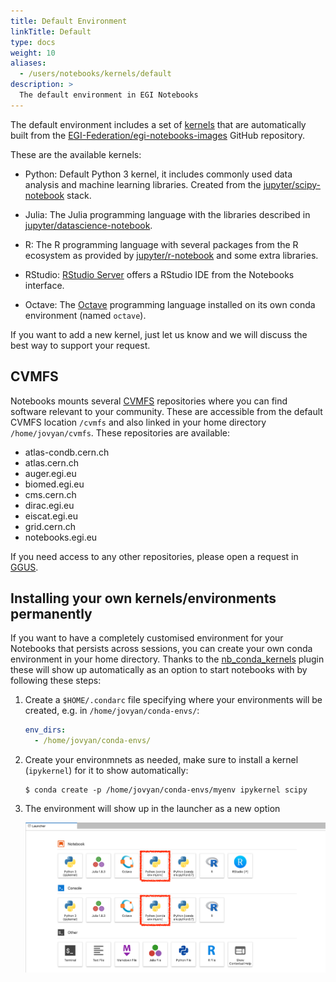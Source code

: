 ```yaml
---
title: Default Environment
linkTitle: Default
type: docs
weight: 10
aliases:
  - /users/notebooks/kernels/default
description: >
  The default environment in EGI Notebooks
---
```


The default environment includes a set of
[kernels](https://jupyter.readthedocs.io/en/latest/projects/kernels.html) that
are automatically built from the
[EGI-Federation/egi-notebooks-images](https://github.com/EGI-Federation/egi-notebooks-images)
GitHub repository.

These are the available kernels:

- Python: Default Python 3 kernel, it includes commonly used data analysis and
  machine learning libraries. Created from the
  [jupyter/scipy-notebook](https://jupyter-docker-stacks.readthedocs.io/en/latest/using/selecting.html#jupyter-scipy-notebook)
  stack.

- Julia: The Julia programming language with the libraries described in
  [jupyter/datascience-notebook](https://jupyter-docker-stacks.readthedocs.io/en/latest/using/selecting.html#jupyter-datascience-notebook).

- R: The R programming language with several packages from the R ecosystem as
  provided by
  [jupyter/r-notebook](https://jupyter-docker-stacks.readthedocs.io/en/latest/using/selecting.html#jupyter-r-notebook)
  and some extra libraries.

- RStudio:
  [RStudio Server](https://posit.co/products/open-source/rstudio-server/) offers
  a RStudio IDE from the Notebooks interface.

- Octave: The [Octave](https://www.gnu.org/software/octave/) programming
  language installed on its own conda environment (named `octave`).

If you want to add a new kernel, just let us know and we will discuss the best
way to support your request.

## CVMFS

Notebooks mounts several [CVMFS](../../../../compute/content-distribution/)
repositories where you can find software relevant to your community. These are
accessible from the default CVMFS location `/cvmfs` and also linked in your home
directory `/home/jovyan/cvmfs`. These repositories are available:

- atlas-condb.cern.ch
- atlas.cern.ch
- auger.egi.eu
- biomed.egi.eu
- cms.cern.ch
- dirac.egi.eu
- eiscat.egi.eu
- grid.cern.ch
- notebooks.egi.eu

If you need access to any other repositories, please open a request in
[GGUS](https://ggus.eu).

## Installing your own kernels/environments permanently

If you want to have a completely customised environment for your Notebooks that
persists across sessions, you can create your own conda environment in your home
directory. Thanks to the
[nb_conda_kernels](https://github.com/Anaconda-Platform/nb_conda_kernels) plugin
these will show up automatically as an option to start notebooks with by
following these steps:

1. Create a `$HOME/.condarc` file specifying where your environments will be
   created, e.g. in `/home/jovyan/conda-envs/`:

   ```yaml
   env_dirs:
     - /home/jovyan/conda-envs/
   ```

1. Create your environmnets as needed, make sure to install a kernel
   (`ipykernel`) for it to show automatically:

   ```shell
   $ conda create -p /home/jovyan/conda-envs/myenv ipykernel scipy
   ```

1. The environment will show up in the launcher as a new option

   ![Launcher with custom env](notebooks-custom-env.png)
